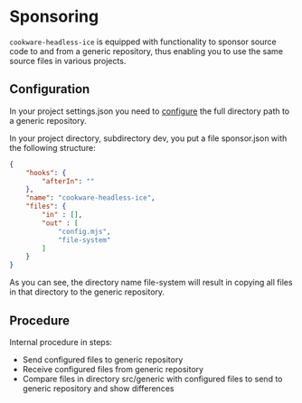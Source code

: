 # Sponsoring

`cookware-headless-ice` is equipped with functionality to sponsor source code to and from a generic repository, thus enabling you to use the same source files in various projects.


## Configuration

In your project settings.json you need to [configure](./configuration.md) the full directory path to a generic repository.

In your project directory, subdirectory dev, you put a file sponsor.json with the following structure:

```json
{
	"hooks": {
		"afterIn": ""
	},
	"name": "cookware-headless-ice",
	"files": {
		"in" : [],
		"out" : [
			"config.mjs",
			"file-system"
		]
	}
}
```

As you can see, the directory name file-system will result in copying all files in that directory to the generic repository.


## Procedure

Internal procedure in steps:
+ Send configured files to generic repository
+ Receive configured files from generic repository
+ Compare files in directory src/generic with configured files to send to generic repository and show differences

